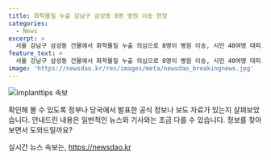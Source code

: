 ```yaml
---
title: 화학물질 누출 강남구 삼성동 8명 병원 이송 현장
categories:
  - News
excerpt: >
  서울 강남구 삼성동 건물에서 화학물질 누출 의심으로 8명이 병원 이송, 시민 40여명 대피. 소방·경찰 화학구조대 파견, 시민 진입 통제. 누출 기체 조사 중. #화학물질 #누출 #강남구
feature_text: >
  서울 강남구 삼성동 건물에서 화학물질 누출 의심으로 8명이 병원 이송, 시민 40여명 대피. 소방·경찰 화학구조대 파견, 시민 진입 통제. 누출 기체 조사 중. #화학물질 #누출 #강남구
image: 'https://newsdao.kr/res/images/meta/newsdao_breakingnews.jpg'
---
```


<p><img src="https://newsdao.kr/res/images/meta/newsdao_breakingnews.jpg" alt="implanttips 속보" /></p>

<p>확인해 볼 수 있도록 정부나 당국에서 발표한 공식 정보나 보도 자료가 있는지 살펴보았습니다. 안내드린 내용은 일반적인 뉴스와 기사와는 조금 다를 수 있습니다. 정보를 찾아보면서 도와드릴까요?</p>
실시간 뉴스 속보는, <a href="https://newsdao.kr" rel="dofollow">https://newsdao.kr</a>


